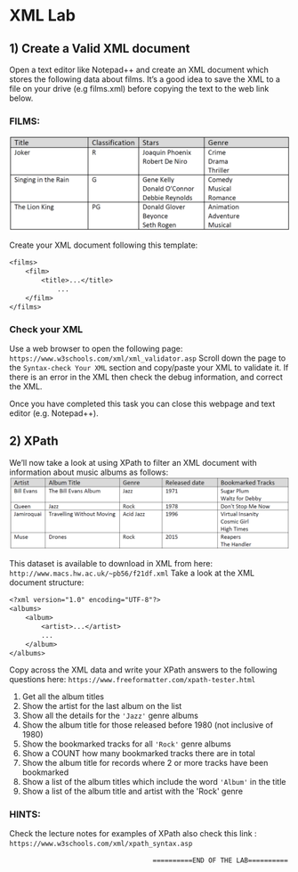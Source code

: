# XML Lab

## 1) Create a Valid XML document

Open a text editor like Notepad++ and create an XML document which stores the following data about films. It’s a good idea to save the XML to a file on your drive (e.g films.xml) before copying the text to the web link below.

### FILMS:
  
![films-table](films-table.png)

Create your XML document following this template:

```<?xml version="1.0" encoding="UTF-8"?>
<films>
    <film>
    	<title>...</title>
		    ...
    </film>
</films>
```


### Check your XML

Use a web browser to open the following page: `https://www.w3schools.com/xml/xml_validator.asp` Scroll down the page to the `Syntax-check Your XML` section and copy/paste your XML to validate it. If there is an error in the XML then check the debug information, and correct the XML. 

Once you have completed this task you can close this webpage and text editor (e.g. Notepad++).

## 2) XPath

We’ll now take a look at using XPath to filter an XML document with information about music albums as follows:
![music-albums-table](music-albums-table.png)

This dataset is available to download in XML from here: `http://www.macs.hw.ac.uk/~pb56/f21df.xml` Take a look at the XML document structure:

```
<?xml version="1.0" encoding="UTF-8"?>
<albums>
    <album>
        <artist>...</artist>
        ...
    </album>
</albums>
```

Copy across the XML data and write your XPath answers to the following questions here: `https://www.freeformatter.com/xpath-tester.html`

1. Get all the album titles
2. Show the artist for the last album on the list
3. Show all the details for the `'Jazz'` genre albums
4. Show the album title for those released before 1980 (not inclusive of 1980)
5. Show the bookmarked tracks for all `'Rock'` genre albums
6. Show a COUNT how many bookmarked tracks there are in total
7. Show the album title for records where 2 or more tracks have been bookmarked
8. Show a list of the album titles which include the word `'Album'` in the title
9. Show a list of the album title and artist with the 'Rock' genre

### HINTS:

Check the lecture notes for examples of XPath also check this link :
`https://www.w3schools.com/xml/xpath_syntax.asp`

```
									==========END OF THE LAB==========
```